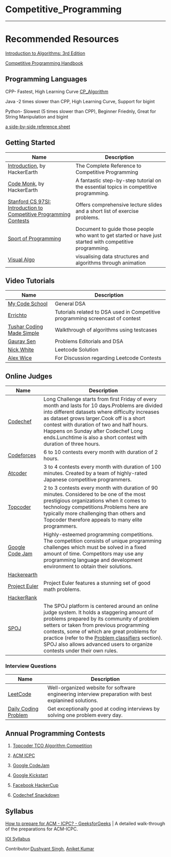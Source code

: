 Competitive_Programming
===================

- - - - 
# Recommended Resources #

  [Introduction to Algorithms: 3rd Edition](https://drive.google.com/file/d/1v7LE_C5JRj1iSYfA3tQ8x4hKYY7kut9c/view?usp=sharing "Introduction To Algorithm")

  [Competitive Programming Handbook](https://drive.google.com/file/d/1ZXkZpD4wor3UFezNjCYffuzvrU6awF83/view?usp=sharing "Competitive Programming Handbook")

## Programming Languages ##
CPP- Fastest, High Learning Curve [CP_Algorithm](https://cp-algorithms.com/)

Java -2 times slower than CPP, High Learning Curve, Support for bigint

Python- Slowest (5 times slower than CPP), Beginner Friednly, Great for String Manipulation and bigint

[a side-by-side reference sheet](https://hyperpolyglot.org/cpp)
   
    
## Getting Started
| Name | Description |
| --- | --- |
| [Introduction](https://www.hackerearth.com/getstarted-competitive-programming/), by HackerEarth | The Complete Reference to Competitive Programming |
| [Code Monk](https://www.hackerearth.com/practice/codemonk/), by HackerEarth | A fantastic step-by-step tutorial on the essential topics in competitive programming. |
| [Stanford CS 97SI: Introduction to Competitive Programming Contests](http://web.stanford.edu/class/cs97si/) | Offers comprehensive lecture slides and a short list of exercise problems. |
| [Sport of Programming](https://www.hackerearth.com/practice/notes/getting-started-with-the-sport-of-programming/)|Document to guide those people who want to get started or have just started with competitive programming. |
| [Visual Algo](ttps://visualgo.net/en) | visualising data structures and algorithms through animation |
## Video Tutorials ##
| Name | Description |
| --- | --- |
|[My Code School]( https://www.youtube.com/user/mycodeschool "My Code School")  | General DSA |
| [Errichto]( https://www.youtube.com/channel/UCBr_Fu6q9iHYQCh13jmpbrg "Errichto") | Tutorials related to DSA used in Competitive programming screencast of contest |
| [Tushar Coding Made Simple]( https://www.youtube.com/user/tusharroy2525 "Tushar Coding Made Simple") | Walkthrough of algorithms using testcases |
| [Gaurav Sen]( https://www.youtube.com/channel/UCRPMAqdtSgd0Ipeef7iFsKw "Gaurav Sen") | Problems Editorials and DSA |
| [Nick White]( https://www.youtube.com/channel/UC1fLEeYICmo3O9cUsqIi7HA "Nick White") | Leetcode Solution |
|  [Alex Wice]( https://www.twitch.tv/alexwice "Alex Wice") | For Discussion regarding Leetcode Contests |
  
  
## Online Judges ##
| Name | Description |
| --- | --- |
|[Codechef]( https://www.codechef.com/ "Codechef")|Long Challenge starts from first Friday of every month and lasts for 10 days.Problems are divided into different datasets where difficulty increases as dataset grows larger.Cook off is a short contest with duration of two and half hours. Happens on Sunday after Codechef Long ends.Lunchtime is also a short contest with duration of three hours.|
| [Codeforces]( https://codeforces.com/ "Codeforces")|6 to 10 contests every month with duration of 2 hours.|
| [Atcoder]( https://atcoder.jp/ "Atcoder")| 3 to 4 contests every month with duration of 100 minutes. Created by a team of highly-rated Japanese competitive programmers.|
|[Topcoder](https://www.topcoder.com/) | 2 to 3 contests every month with duration of 90 minutes. Considered to be one of the most prestigious organizations when it comes to technology competitions.Problems here are typically more challenging than others and Topcoder therefore appeals to many elite programmers.|
| [Google Code Jam](https://code.google.com/codejam/) | Highly-esteemed programming competitions. The competition consists of unique programming challenges which must be solved in a fixed amount of time. Competitors may use any programming language and development environment to obtain their solutions. |
| [Hackerearth](https://www.hackerearth.com/)| |
|  [Project Euler](https://projecteuler.net/) | Project Euler features a stunning set of good math problems.|
| [HackerRank](https://www.hackerrank.com)| |
| [SPOJ](https://www.spoj.com/)| The SPOJ platform is centered around an online judge system. It holds a staggering amount of problems prepared by its community of problem setters or taken from previous programming contests, some of which are great problems for practice (refer to the [Problem classifiers](#problem-classifiers) section). SPOJ also allows advanced users to organize contests under their own rules.|



### Interview Questions
| Name | Description |
| --- | --- |
| [LeetCode](https://leetcode.com) | Well-organized website for software engineering interview preparation with best explanined solutions.  |
| [Daily Coding Problem](https://www.dailycodingproblem.com/) | Get exceptionally good at coding interviews by solving one problem every day. |


## Annual Programming Contests ##
1.  [Topcoder TCO Algorithm Competition](https://tco20.topcoder.com/competition-overview/algorithm/algorithm-rules)

2.  [ACM ICPC](https://icpc.global/)

3.  [Google CodeJam](https://codingcompetitions.withgoogle.com/codejam)

4.  [Google Kickstart](https://codingcompetitions.withgoogle.com/kickstart)

5.  [Facebook HackerCup](https://www.facebook.com/codingcompetitions/hacker-cup)

6.  [Codechef Snackdown](https://www.codechef.com/snackdown)

## Syllabus
[How to prepare for ACM - ICPC? - GeeksforGeeks](https://www.geeksforgeeks.org/how-to-prepare-for-acm-icpc/) | A detailed walk-through of the preparations for ACM-ICPC.
 
[IOI Syllabus](https://people.ksp.sk/~misof/ioi-syllabus/)

Contributor:[Dushyant Singh](https://github.com/dush1729), [Aniket Kumar](www.cmmon.co)
